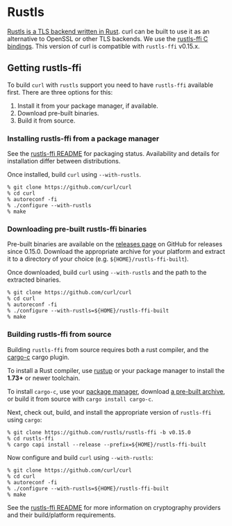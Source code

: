 <!--
Copyright (C) Daniel Stenberg, <daniel@haxx.se>, et al.

SPDX-License-Identifier: curl
-->

# Rustls

[Rustls is a TLS backend written in Rust](https://docs.rs/rustls/). curl can
be built to use it as an alternative to OpenSSL or other TLS backends. We use
the [rustls-ffi C bindings](https://github.com/rustls/rustls-ffi/). This
version of curl is compatible with `rustls-ffi` v0.15.x.

## Getting rustls-ffi

To build `curl` with `rustls` support you need to have `rustls-ffi` available first.
There are three options for this:

1. Install it from your package manager, if available.
2. Download pre-built binaries.
3. Build it from source.

### Installing rustls-ffi from a package manager

See the [rustls-ffi README] for packaging status. Availability and details for installation
differ between distributions.

Once installed, build `curl` using `--with-rustls`.

    % git clone https://github.com/curl/curl
    % cd curl
    % autoreconf -fi
    % ./configure --with-rustls
    % make

[rustls-ffi README]: https://github.com/rustls/rustls-ffi?tab=readme-ov-file

### Downloading pre-built rustls-ffi binaries

Pre-built binaries are available on the [releases page] on GitHub for releases since 0.15.0.
Download the appropriate archive for your platform and extract it to a directory of your choice
(e.g. `${HOME}/rustls-ffi-built`).

Once downloaded, build `curl` using `--with-rustls` and the path to the extracted binaries.

    % git clone https://github.com/curl/curl
    % cd curl
    % autoreconf -fi
    % ./configure --with-rustls=${HOME}/rustls-ffi-built
    % make

[releases page]: https://github.com/rustls/rustls-ffi/releases

### Building rustls-ffi from source

Building `rustls-ffi` from source requires both a rust compiler, and the [cargo-c] cargo plugin.

To install a Rust compiler, use [rustup] or your package manager to install
the **1.73+** or newer toolchain.

To install `cargo-c`, use your [package manager][cargo-c pkg], download
[a pre-built archive][cargo-c prebuilt], or build it from source with `cargo install cargo-c`.

Next, check out, build, and install the appropriate version of `rustls-ffi` using `cargo`:

    % git clone https://github.com/rustls/rustls-ffi -b v0.15.0
    % cd rustls-ffi
    % cargo capi install --release --prefix=${HOME}/rustls-ffi-built

Now configure and build `curl` using `--with-rustls`:

    % git clone https://github.com/curl/curl
    % cd curl
    % autoreconf -fi
    % ./configure --with-rustls=${HOME}/rustls-ffi-built
    % make

See the [rustls-ffi README][cryptography provider] for more information on cryptography providers and
their build/platform requirements.

[cargo-c]: https://github.com/lu-zero/cargo-c
[rustup]: https://rustup.rs/
[cargo-c pkg]: https://github.com/lu-zero/cargo-c?tab=readme-ov-file#availability
[cargo-c prebuilt]: https://github.com/lu-zero/cargo-c/releases
[cryptography provider]: https://github.com/cpu/rustls-ffi?tab=readme-ov-file#cryptography-provider
